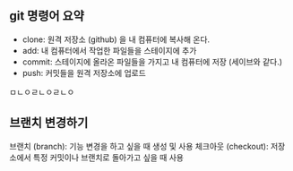 ## git 명령어 요약

- clone: 원격 저장소 (github) 을 내 컴퓨터에 복사해 온다.
- add: 내 컴퓨터에서 작업한 파일들을 스테이지에 추가
- commit: 스테이지에 올라온 파일들을 가지고 내 컴퓨터에 저장 (세이브와 같다.)
- push: 커밋들을 원격 저장소에 업로드

ㅁㄴㅇㄹㄴㅇㄹㄴㅇ

## 브랜치 변경하기

브랜치 (branch): 기능 변경을 하고 싶을 때 생성 및 사용
체크아웃 (checkout): 저장소에서 특정 커밋이나 브랜치로 돌아가고 싶을 때 사용
